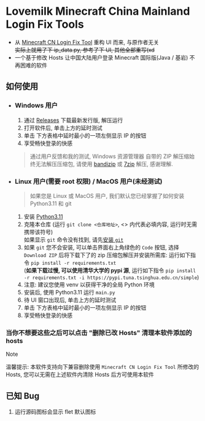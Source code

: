 # Lovemilk Minecraft China Mainland Login Fix Tools
* 从 [Minecraft CN Login Fix Tool](https://github.com/SkyDynamic/MinecraftCNLoginFixTool) 重构 UI 而来, 与原作者无关 <br>
~~实际上就用了下 ip_data.py, 参考了下 UI, 其他全部重写(xd~~
* 一个基于修改 Hosts 让中国大陆用户登录 Minecraft 国际版(Java / 基岩) 不再困难的软件


## 如何使用
* ### Windows 用户
  1. 通过 [Releases](/../../releases/latest) 下载最新发行版, 解压运行
  2. 打开软件后, 单击上方的延时测试
  3. 单击 下方表格中延时最小的一项左侧显示 IP 的按钮
  4. 享受畅快登录的快感
  > 通过用户反馈和我的测试, Windows 资源管理器 自带的 ZIP 解压缩始终无法解压压缩包, 请使用 [bandizip](https://www.bandisoft.com/bandizip/) 或 [7zip](https://www.7-zip.org/) 解压, 感谢理解.
* ### Linux 用户(需要 root 权限) / MacOS 用户(未经测试)
  > 如果您是 Linux 或 MacOS 用户, 我们默认您已经掌握了如何安装 Python3.11 和 git
  1. 安装 [Python3.11](https://www.python.org/downloads/release/python-311/)
  2. 克隆本仓库 (运行 `git clone <仓库地址>`, <> 内代表必填内容, 运行时无需携带该符号) <br>
  如果显示 `git` 命令没有找到, 请先[安装 `git`](https://git-scm.com/)
  1. 如果 `git` 您不会安装, 可以单击界面右上角绿色的 `Code` 按钮, 选择 `Download ZIP` 后将下载下了的 zip 压缩包解压并安装所需库: 运行如下指令 `pip install -r requirements.txt` <br>
  (**如果下载过慢, 可以使用清华大学的 pypi 源**, 运行如下指令 `pip install -r requirements.txt -i https://pypi.tuna.tsinghua.edu.cn/simple`)
  1. 注意: 建议您使用 venv 以获得干净的全局 Python 环境
  2. 安装后, 使用 Python3.11 运行 `main.py`
  3. 待 UI 窗口出现后, 单击上方的延时测试
  4. 单击 下方表格中延时最小的一项左侧显示 IP 的按钮
  5. 享受畅快登录的快感

### 当你不想要这些之后可以点击 "删除已改 Hosts" 清理本软件添加的hosts

> [!NOTE]
> 温馨提示: 本软件支持向下兼容删除使用 `Minecraft CN Login Fix Tool` 所修改的 Hosts, 您可以无需在上述软件内清除 Hosts 后方可使用本软件

## 已知 Bug
1. 运行源码图标会显示 flet 默认图标
